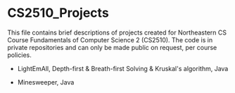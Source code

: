 # CS2510_Projects

This file contains brief descriptions of projects created for Northeastern CS Course Fundamentals of Computer Science 2 (CS2510). The code is in private repositories and can only be made public on request, per course policies.

+ LightEmAll, Depth-first & Breath-first Solving & Kruskal's algorithm, Java

+ Minesweeper, Java

